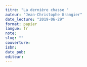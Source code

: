 ```yaml
---
titre: "La dernière chasse "
auteur: "Jean-Christophe Grangier"
date_lecture: "2019-06-29"
format: papier
langue: fr
note:
slug: ""
couverture: 
isbn: 
date_pub: 
editeur: 
---
```


